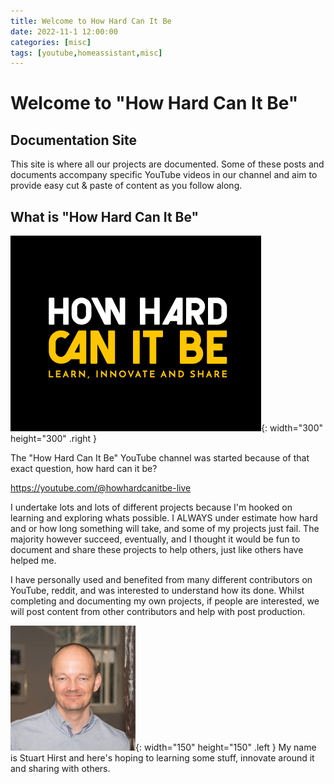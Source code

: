 ```yaml
---
title: Welcome to How Hard Can It Be
date: 2022-11-1 12:00:00
categories: [misc]
tags: [youtube,homeassistant,misc]
---
```


# Welcome to "How Hard Can It Be"
## Documentation Site
This site is where all our projects are documented. Some of these posts and documents accompany specific YouTube videos in our channel and aim to provide easy cut & paste of content as you follow along. 

## What is "How Hard Can It Be"

![Desktop View](/assets/img/brand/HHCIB_Black_BG_small-boarder.png){: width="300" height="300" .right }

The "How Hard Can It Be" YouTube channel was started because of that exact question, how hard can it be?

https://youtube.com/@howhardcanitbe-live

I undertake lots and lots of different projects because I'm hooked on learning and exploring whats possible. I ALWAYS under estimate how hard and or how long something will take, and some of my projects just fail. The majority however succeed, eventually, and I thought it would be fun to document and share these projects to help others, just like others have helped me.  

I have personally used and benefited from many different contributors on YouTube, reddit, and was interested to understand how its done. Whilst completing and documenting my own projects, if people are interested, we will post content from other contributors and help with post production.


![Desktop View](/assets/img/brand/sh-profile-pic.jpeg){: width="150" height="150" .left } My name is Stuart Hirst and here's hoping to learning some stuff, innovate around it and sharing with others.